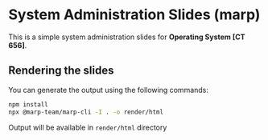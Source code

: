 # System Administration Slides (marp)

This is a simple system administration slides for **Operating System [CT 656]**.

## Rendering the slides

You can generate the output using the following commands:

```bash
npm install
npx @marp-team/marp-cli -I . -o render/html
```

Output will be available in `render/html` directory

